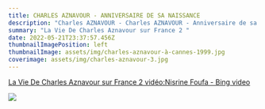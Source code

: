 ```yaml
---
title: CHARLES AZNAVOUR - ANNIVERSAIRE DE SA NAISSANCE
description: "Charles AZNAVOUR - Charles AZNAVOUR - Anniversaire de sa naissance "
summary: "La Vie De Charles Aznavour sur France 2 "
date: 2022-05-21T23:37:57.456Z
thumbnailImagePosition: left
thumbnailImage: assets/img/charles-aznavour-à-cannes-1999.jpg
coverimage: assets/img/charles-aznavour-3.jpg
---
```

<!--StartFragment-->

[La Vie De Charles Aznavour sur France 2 vidéo:Nisrine Foufa - Bing video](https://www.bing.com/videos/search?q=biographie+Charles+Aznavour&&view=detail&mid=65976C9DDD1F72A3268965976C9DDD1F72A32689&&FORM=VDRVSR)

<!--EndFragment-->

![](assets/img/charles.jpg)